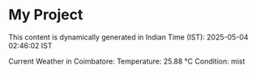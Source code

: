 # My Project

This content is dynamically generated in Indian Time (IST): 2025-05-04 02:46:02 IST


Current Weather in Coimbatore:
Temperature: 25.88 °C
Condition: mist
